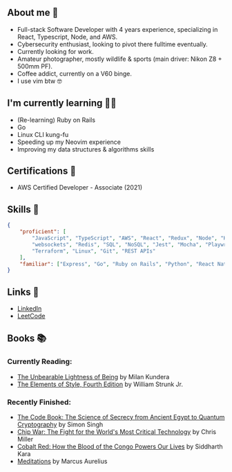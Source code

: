 ## About me 👋
- Full-stack Software Developer with 4 years experience, specializing in React, Typescript, Node, and AWS.
- Cybersecurity enthusiast, looking to pivot there fulltime eventually.
- Currently looking for work.
- Amateur photographer, mostly wildlife & sports (main driver: Nikon Z8 + 500mm PF).
- Coffee addict, currently on a V60 binge.
- I use vim btw 🤓

## I'm currently learning 🧑‍🎓
- (Re-learning) Ruby on Rails
- Go
- Linux CLI kung-fu
- Speeding up my Neovim experience
- Improving my data structures & algorithms skills

## Certifications 📜
- AWS Certified Developer - Associate (2021)

## Skills 🤺
```JSON
{
    "proficient": [
        "JavaScript", "TypeScript", "AWS", "React", "Redux", "Node", "Hapi",
        "websockets", "Redis", "SQL", "NoSQL", "Jest", "Mocha", "Playwright", "Docker",
        "Terraform", "Linux", "Git", "REST APIs"
    ],
    "familiar": ["Express", "Go", "Ruby on Rails", "Python", "React Native", "GraphQL"]
}
```

## Links 🔗
- [LinkedIn](https://www.linkedin.com/in/ziggyshea/)
- [LeetCode](https://leetcode.com/zigzter/)

## Books 📚
### Currently Reading:
<!-- GOODREADS-LIST:START -->
- [The Unbearable Lightness of Being](https://www.goodreads.com/review/show/5531781439?utm_medium=api&utm_source=rss) by Milan Kundera
- [The Elements of Style, Fourth Edition](https://www.goodreads.com/review/show/6404773267?utm_medium=api&utm_source=rss) by William Strunk Jr.
<!-- GOODREADS-LIST:END -->
### Recently Finished:
<!-- GOODREADS-FINISHED:START -->
- [The Code Book: The Science of Secrecy from Ancient Egypt to Quantum Cryptography](https://www.goodreads.com/review/show/6394205391?utm_medium=api&utm_source=rss) by Simon Singh
- [Chip War: The Fight for the World's Most Critical Technology](https://www.goodreads.com/review/show/5831641018?utm_medium=api&utm_source=rss) by Chris   Miller
- [Cobalt Red: How the Blood of the Congo Powers Our Lives](https://www.goodreads.com/review/show/6036757146?utm_medium=api&utm_source=rss) by Siddharth Kara
- [Meditations](https://www.goodreads.com/review/show/6240632958?utm_medium=api&utm_source=rss) by Marcus Aurelius
<!-- GOODREADS-FINISHED:END -->
